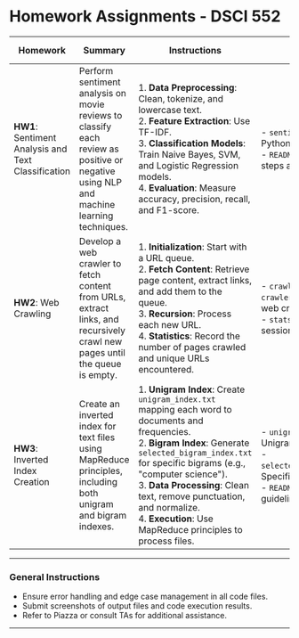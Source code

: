 # Homework Assignments - DSCI 552

| Homework | Summary | Instructions | Files | Additional Resources |
|----------|---------|--------------|-------|-----------------------|
| **HW1**: Sentiment Analysis and Text Classification | Perform sentiment analysis on movie reviews to classify each review as positive or negative using NLP and machine learning techniques. | 1. **Data Preprocessing**: Clean, tokenize, and lowercase text.<br>2. **Feature Extraction**: Use TF-IDF.<br>3. **Classification Models**: Train Naive Bayes, SVM, and Logistic Regression models.<br>4. **Evaluation**: Measure accuracy, precision, recall, and F1-score. | - `sentiment_analysis.py`: Python script for analysis.<br>- `README.md`: Details on steps and outcomes. | |
| **HW2**: Web Crawling | Develop a web crawler to fetch content from URLs, extract links, and recursively crawl new pages until the queue is empty. | 1. **Initialization**: Start with a URL queue.<br>2. **Fetch Content**: Retrieve page content, extract links, and add them to the queue.<br>3. **Recursion**: Process each new URL.<br>4. **Statistics**: Record the number of pages crawled and unique URLs encountered. | - `crawler.py` or `crawler.java`: Code for the web crawler.<br>- `stats.txt`: Crawling session statistics. | - [Crawler4j Documentation](https://www.baeldung.com/crawler4j)<br>- [Python Web Scraping](https://www.scrapingbee.com/blog/crawling-python)<br>- [JavaScript Web Crawler](https://github.com/apify/crawlee) |
| **HW3**: Inverted Index Creation | Create an inverted index for text files using MapReduce principles, including both unigram and bigram indexes. | 1. **Unigram Index**: Create `unigram_index.txt` mapping each word to documents and frequencies.<br>2. **Bigram Index**: Generate `selected_bigram_index.txt` for specific bigrams (e.g., "computer science").<br>3. **Data Processing**: Clean text, remove punctuation, and normalize.<br>4. **Execution**: Use MapReduce principles to process files. | - `unigram_index.txt`: Unigram index file.<br>- `selected_bigram_index.txt`: Specific bigrams index.<br>- `README.md`: Overview and guidelines. | - [MapReduce Tutorial](https://hadoop.apache.org/docs/stable/hadoop-mapreduce-client/hadoop-mapreduce-client-core/MapReduceTutorial.html)<br>- [Repl.it Hadoop Example](https://replit.com/@satychary/HadoopWordCounter) |

---

### General Instructions
- Ensure error handling and edge case management in all code files.
- Submit screenshots of output files and code execution results.
- Refer to Piazza or consult TAs for additional assistance.

---

